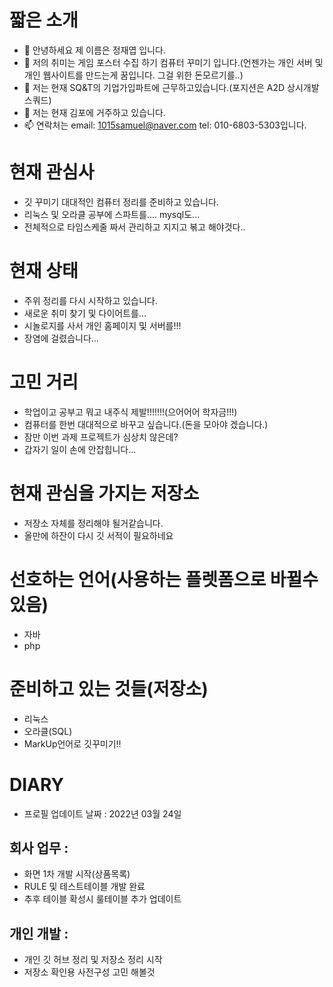 # 짧은 소개
- 👋 안녕하세요 제 이름은 정재엽 입니다.
- 👀 저의 취미는 게임 포스터 수집 하기 컴퓨터 꾸미기 입니다.(언젠가는 개인 서버 및 개인 웹사이트를 만드는게 꿈입니다. 그걸 위한 돈모르기를..)
- 🌱 저는 현재 SQ&T의 기업가입파트에 근무하고있습니다.(포지션은 A2D 상시개발 스쿼드)
- 💞️ 저는 현재 김포에 거주하고 있습니다.
- 📫 연락처는 email: 1015samuel@naver.com tel: 010-6803-5303입니다.

# 현재 관심사
* 깃 꾸미기 대대적인 컴퓨터 정리를 준비하고 있습니다.
* 리눅스 및 오라클 공부에 스파트를.... mysql도...
* 전체적으로 타임스케줄 짜서 관리하고 지지고 볶고 해야것다..

# 현재 상태
* 주위 정리를 다시 시작하고 있습니다.
* 새로운 취미 찾기 및 다이어트를...
* 시놀로지를 사서 개인 홈페이지 및 서버를!!!
* 장염에 걸렸습니다...

# 고민 거리
* 학업이고 공부고 뭐고 내주식 제발!!!!!!!(으어어어 학자금!!!)
* 컴퓨터를 한번 대대적으로 바꾸고 싶습니다.(돈을 모아야 겠습니다.)
* 잠만 이번 과제 프로젝트가 심상치 않은데?
* 갑자기 일이 손에 안잡힙니다...
  
# 현재 관심을 가지는 저장소
* 저장소 자체를 정리해야 될거같습니다.
* 올만에 하잔이 다시 깃 서적이 필요하네요
  
# 선호하는 언어(사용하는 플렛폼으로 바뀔수 있음)
* 자바
* php

# 준비하고 있는 것들(저장소)
* 리눅스
* 오라클(SQL)
* MarkUp언어로 깃꾸미기!!

# DIARY
- 프로필 업데이트 날짜 : 2022년 03월 24일

## 회사 업무 :
* 화면 1차 개발 시작(상품목록)
* RULE 및 테스트테이블 개발 완료
* 추후 테이블 확성시 룰테이블 추가 업데이트

## 개인 개발 :
* 개인 깃 허브 정리 및 저장소 정리 시작
* 저장소 확인용 사전구성 고민 해볼것
